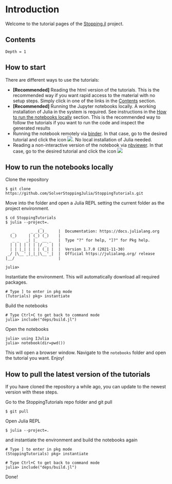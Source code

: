 # Introduction

Welcome to the tutorial pages of the [Stopping.jl](https://github.com/SolverStoppingJulia/Stopping.jl) project.

## Contents

```@contents
Depth = 1
```

## How to start

There are different ways to use the tutorials:

- **[Recommended]** Reading the html version of the tutorials. This is the recommended way if you want rapid access to the material with no setup steps. Simply click in one of the links in the [Contents](@ref) section.
- **[Recommended]** Running the Jupyter notebooks locally. A working installation of Julia in the system is required. See instructions in the [How to run the notebooks locally](@ref) section. This is the recommended way to follow the tutorials if you want to run the code and inspect the generated results
- Running the notebook remotely via [binder](https://mybinder.org). In that case, go to the desired tutorial and click the icon ![](https://mybinder.org/badge_logo.svg). No local installation of Julia needed.
- Reading a non-interactive version of the notebook via [nbviewer](https://nbviewer.jupyter.org/). In that case, go to the desired tutorial and click the icon ![](https://img.shields.io/badge/show-nbviewer-579ACA.svg)

## How to run the notebooks locally

Clone the repository
```
$ git clone https://github.com/SolverStoppingJulia/StoppingTutorials.git
```

Move into the folder and open a Julia REPL setting the current folder as the project environment. 
```
$ cd StoppingTutorials
$ julia --project=.
               _
   _       _ _(_)_     |  Documentation: https://docs.julialang.org
  (_)     | (_) (_)    |
   _ _   _| |_  __ _   |  Type "?" for help, "]?" for Pkg help.
  | | | | | | |/ _` |  |
  | | |_| | | | (_| |  |  Version 1.7.0 (2021-11-30)
 _/ |\__'_|_|_|\__'_|  |  Official https://julialang.org/ release
|__/                   |

julia> 

```

Instantiate the environment. This will automatically download all required packages.
```
# Type ] to enter in pkg mode
(Tutorials) pkg> instantiate
```

Build the notebooks
```
# Type Ctrl+C to get back to command mode
julia> include("deps/build.jl")
```

Open the notebooks
```
julia> using IJulia
julia> notebook(dir=pwd())
```
This will open a browser window. Navigate to the `notebooks` folder and open the tutorial you want. Enjoy!

## How to pull the latest version of the tutorials

If you have cloned the repository a while ago, you can update to the newest version with these steps.

Go to the StoppingTutorials repo folder and git pull
```
$ git pull
```
Open Julia REPL
```
$ julia --project=.

```
and instantiate the environment and build the notebooks again
```
# Type ] to enter in pkg mode
(StoppingTutorials) pkg> instantiate

# Type Ctrl+C to get back to command mode
julia> include("deps/build.jl")
```

Done!
